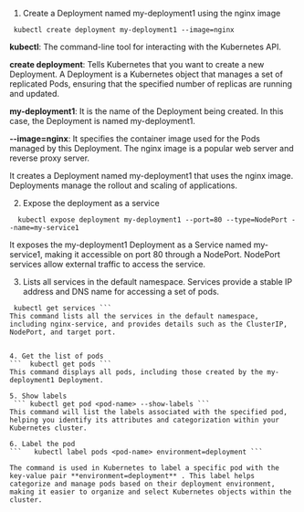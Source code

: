 1. Create a Deployment named my-deployment1 using the nginx image
```
 kubectl create deployment my-deployment1 --image=nginx
``` 
**kubectl**: The command-line tool for interacting with the Kubernetes API.

**create deployment**: Tells Kubernetes that you want to create a new Deployment. A Deployment is a Kubernetes object that manages a set of replicated Pods, ensuring that the specified number of replicas are running and updated.

**my-deployment1**: It is the name of the Deployment being created. In this case, the Deployment is named my-deployment1.

**--image=nginx**: It specifies the container image used for the Pods managed by this Deployment. The nginx image is a popular web server and reverse proxy server.

It creates a Deployment named my-deployment1 that uses the nginx image. Deployments manage the rollout and scaling of applications.

2. Expose the deployment as a service
```
  kubectl expose deployment my-deployment1 --port=80 --type=NodePort --name=my-service1
```
It exposes the my-deployment1 Deployment as a Service named my-service1, making it accessible on port 80 through a NodePort. NodePort services allow external traffic to access the service.

3. Lists all services in the default namespace. Services provide a stable IP address and DNS name for accessing a set of pods.
```
 kubectl get services ```
This command lists all the services in the default namespace, including nginx-service, and provides details such as the ClusterIP, NodePort, and target port.


4. Get the list of pods
```  kubectl get pods ```
This command displays all pods, including those created by the my-deployment1 Deployment.

5. Show labels
 ``` kubectl get pod <pod-name> --show-labels ```
This command will list the labels associated with the specified pod, helping you identify its attributes and categorization within your Kubernetes cluster.

6. Label the pod
```   kubectl label pods <pod-name> environment=deployment ```

The command is used in Kubernetes to label a specific pod with the key-value pair **environment=deployment** . This label helps categorize and manage pods based on their deployment environment, making it easier to organize and select Kubernetes objects within the cluster.


